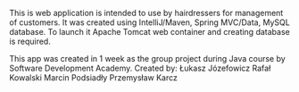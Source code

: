 This is web application is intended to use by hairdressers for management of customers. It was created using IntelliJ/Maven, Spring MVC/Data, MySQL database. To launch it Apache Tomcat web container and creating database is required.

This app was created in 1 week as the group project during Java course by Software Development Academy. Created by:
Łukasz Józefowicz
Rafał Kowalski
Marcin Podsiadły
Przemysław Karcz
